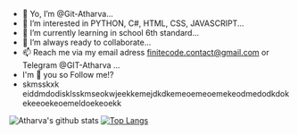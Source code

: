 - 🤟 Yo, I’m @Git-Atharva...
- 👀 I’m interested in PYTHON, C#, HTML, CSS, JAVASCRIPT...
- 🌱 I’m currently learning in school 6th standard...
- 💞️ I’m always ready to collaborate...
- 📫 Reach me via my email adress finitecode.contact@gmail.com or Telegram @GIT-Atharva ...
- I'm 👀 you so Follow me!?
- skmsskxk eiddmdodisklsskmseokwjeekkemejdkdkemeoemeoemekeodmedodkdokekeeoekeoemeldoekeoekk

![Atharva's github stats](https://github-readme-stats.vercel.app/api?username=Git-Atharva)
[![Top Langs](https://github-readme-stats.vercel.app/api/top-langs/?username=Git-Atharva)](https://github.com/Git-Atharva/github-readme-stats)
